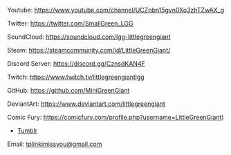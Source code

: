 Youtube: https://www.youtube.com/channel/UCZpbn15gvn0Xo3zhTZwAX_g

Twitter: https://twitter.com/SmallGreen_LGG

SoundCloud: https://soundcloud.com/lgg-littlegreengiant

Steam: https://steamcommunity.com/id/LittleGreenGiant/

Discord Server: https://discord.gg/CznsdKAN4F

Twitch: https://www.twitch.tv/littlegreengiantlgg

GitHub: https://github.com/MiniGreenGiant

DeviantArt: https://www.deviantart.com/littlegreengiant

Comic Fury: https://comicfury.com/profile.php?username=LittleGreenGiant)

- [Tumblr](https://littlegreengiant.tumblr.com/)

Email: tplinkimissyou@gmail.com

